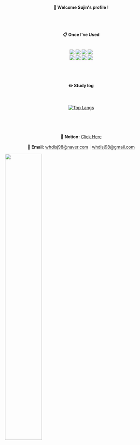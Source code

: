 <div align="center"> 


#### :wave: Welcome Sujin's profile !


 <br/>
 <br/>
  
####  :clipboard: Once I've Used 

 <br/>
<img src="https://img.shields.io/badge/JAVA-007396?style=for-the-badge&logo=Java&logoColor=white">
<img src="https://img.shields.io/badge/MySQL-4479A1?style=for-the-badge&logo=MySQL&logoColor=white">
<img src="https://img.shields.io/badge/SpringBoot-6DB33F?style=for-the-badge&logo=SpringBoot&logoColor=white"> 
<img src="https://img.shields.io/badge/Docker-2496ED?style=for-the-badge&logo=Docker&logoColor=white">
 <br>
<img src="https://img.shields.io/badge/Kubernetes-326CE5?style=for-the-badge&logo=Kubernetes&logoColor=white">
<img src="https://img.shields.io/badge/Redis-DC382D?style=for-the-badge&logo=Redis&logoColor=white">
<img src="https://img.shields.io/badge/Apache-JMeter-D22128?style=for-the-badge&logo=Apache JMeter&logoColor=white">
<img src="https://img.shields.io/badge/Ubuntu-E95420?style=for-the-badge&logo=ubuntu&logoColor=white">
   <br/>
   <br/>

   <br/>
   <br/>

#### :pencil2: Study log

  <br/>

[![Top Langs](https://github-readme-stats.vercel.app/api/top-langs/?username=sujinsu&layout=compact)](https://github.com/anuraghazra/github-readme-stats)
  <br/>
 <br/>

 <br/>
 <br/>

🔗 **Notion:** [Click Here](https://zany-offer-3cd.notion.site/fbaf6a02f81344dfbc2329cf60f189e0?v=7b4be346d27040d5acc9d9ad77eb8720&pvs=4)
 <br/> <br/>
📧 **Email:** [whdlsj98@naver.com](mailto:whdlsj98@naver.com) | [whdlsj98@gmail.com](mailto:whdlsj98@gmail.com)  



</div>
<img src="https://raw.githubusercontent.com/sujinsu/github-stats-transparent/output/generated/languages.svg" width="49.2%" />

<!--
![header](https://capsule-render.vercel.app/api?type=Waving&color=000000&height=150&section=header&text=sujin&fontColor=ffffff&fontSize=60&animation=fadeIn&fontAlignY=55&desc=%20&descAlignY=62&descAlign=62)
  -->

<!--
![Sujin's github stats](https://github-readme-stats.vercel.app/api?username=sujinsu&show_icons=true) 

**sujinsu/sujinsu** is a ✨ _special_ ✨ repository because its `README.md` (this file) appears on your GitHub profile.

Here are some ideas to get you started:
- 🌱 I’m currently learning Java, SpringBoot, Redis, Kafka, Docker, Kubernetes, ...
- 📫 How to reach me: whdlsj98@naver.com or whdlsj98@gmail.com
- 🔭 I’m currently working on ...
- 🌱 I’m currently learning ...
- 👯 I’m looking to collaborate on ...
- 🤔 I’m looking for help with ...
- 💬 Ask me about ...
- 📫 How to reach me: ...
- 😄 Pronouns: ...
- ⚡ Fun fact: ...
-->

